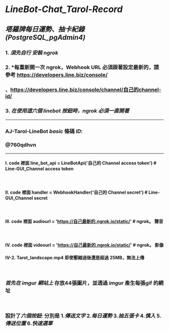 # _LineBot-Chat_Tarol-Record_
## _塔羅牌每日運勢、抽卡紀錄 (PostgreSQL_pgAdmin4)_

### 1. *須先自行 安裝 ngrok*
### 2. *每重新開一次 ngrok，Webhook URL 必須跟著設定最新的，請參考    https://developers.line.biz/console/

### 、https://developers.line.biz/console/channel/自己的channel-id/
### 3. *在使用這六個 linebot 按鈕時，ngrok 必須一直開著*

-----------------------------------------
### AJ-Tarol-LineBot _basic_ 條碼 _ID_:  
### @760qdhvn
------------------------------------------
#### I. code 裡面 line_bot_api = LineBotApi('自己的 Channel access token') # Line-GUI_Channel access token
<br>

#### II. code 裡面 handler = WebhookHandler('自己的 Channel secret') # Line-GUI_Channel secret
<br>

#### III. code 裡面 audiourl = 'https://自己最新的.ngrok.io/static/' # ngrok。 聲音
<br>

#### IV. code 裡面 videourl = 'https://自己最新的.ngrok.io/static/' # ngrok。 影像
#### IV-2. Tarot_landscape.mp4 即使壓縮過後還是超過 25MB，無法上傳
<br>

### *首先在 _imgur_ 網站上* 存放44張圖片，並透過 _imgur_ 產生每張gif 的網址
<br>

### 設計了*六個按鈕*: 分別是 1._傳送文字_ 2._每日運勢_ 3._抽五張卡_ 4._慎入_ 5._傳送位置_ 6._快速選單_
<br>

